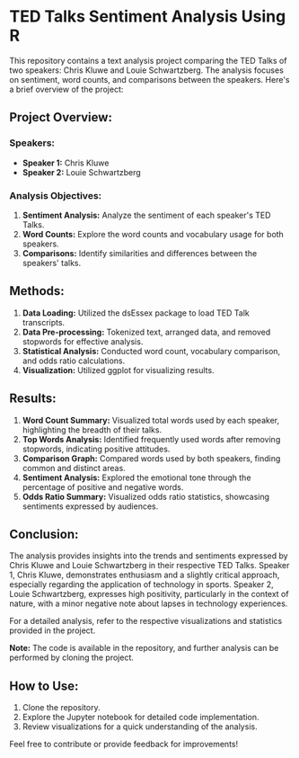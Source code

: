 # TED Talks Sentiment Analysis Using R

This repository contains a text analysis project comparing the TED Talks of two speakers: Chris Kluwe and Louie Schwartzberg. The analysis focuses on sentiment, word counts, and comparisons between the speakers. Here's a brief overview of the project:

## Project Overview:

### Speakers:
- **Speaker 1:** Chris Kluwe
- **Speaker 2:** Louie Schwartzberg

### Analysis Objectives:

1. **Sentiment Analysis:** Analyze the sentiment of each speaker's TED Talks.
2. **Word Counts:** Explore the word counts and vocabulary usage for both speakers.
3. **Comparisons:** Identify similarities and differences between the speakers' talks.

## Methods:

1. **Data Loading:** Utilized the dsEssex package to load TED Talk transcripts.
2. **Data Pre-processing:** Tokenized text, arranged data, and removed stopwords for effective analysis.
3. **Statistical Analysis:** Conducted word count, vocabulary comparison, and odds ratio calculations.
4. **Visualization:** Utilized ggplot for visualizing results.

## Results:

1. **Word Count Summary:** Visualized total words used by each speaker, highlighting the breadth of their talks.
2. **Top Words Analysis:** Identified frequently used words after removing stopwords, indicating positive attitudes.
3. **Comparison Graph:** Compared words used by both speakers, finding common and distinct areas.
4. **Sentiment Analysis:** Explored the emotional tone through the percentage of positive and negative words.
5. **Odds Ratio Summary:** Visualized odds ratio statistics, showcasing sentiments expressed by audiences.

## Conclusion:

The analysis provides insights into the trends and sentiments expressed by Chris Kluwe and Louie Schwartzberg in their respective TED Talks. Speaker 1, Chris Kluwe, demonstrates enthusiasm and a slightly critical approach, especially regarding the application of technology in sports. Speaker 2, Louie Schwartzberg, expresses high positivity, particularly in the context of nature, with a minor negative note about lapses in technology experiences.

For a detailed analysis, refer to the respective visualizations and statistics provided in the project.

**Note:** The code is available in the repository, and further analysis can be performed by cloning the project.

## How to Use:

1. Clone the repository.
2. Explore the Jupyter notebook for detailed code implementation.
3. Review visualizations for a quick understanding of the analysis.

Feel free to contribute or provide feedback for improvements!
